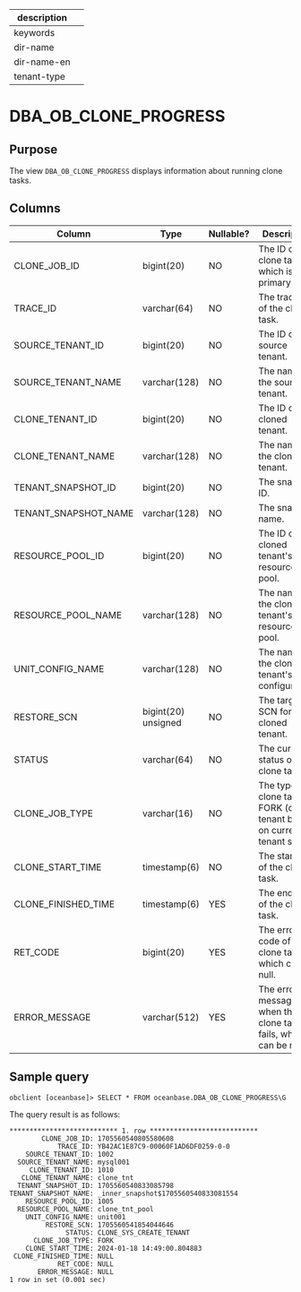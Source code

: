 |description||
|---|---|
|keywords||
|dir-name||
|dir-name-en||
|tenant-type||

# DBA_OB_CLONE_PROGRESS

## Purpose

The view `DBA_OB_CLONE_PROGRESS` displays information about running clone tasks.

## Columns

| **Column** | **Type** | **Nullable?** | **Description** |
| --- | --- | --- | --- |
| CLONE_JOB_ID | bigint(20) | NO | The ID of the clone task, which is the primary key.  |
| TRACE_ID | varchar(64) | NO | The trace ID of the clone task. |
| SOURCE_TENANT_ID | bigint(20) | NO | The ID of the source tenant. |
| SOURCE_TENANT_NAME | varchar(128) | NO | The name of the source tenant. |
| CLONE_TENANT_ID | bigint(20) | NO | The ID of the cloned tenant.
| CLONE_TENANT_NAME | varchar(128) | NO | The name of the cloned tenant. |
| TENANT_SNAPSHOT_ID | bigint(20) | NO | The snapshot ID. |
| TENANT_SNAPSHOT_NAME | varchar(128) | NO | The snapshot name. |
| RESOURCE_POOL_ID | bigint(20) | NO | The ID of the cloned tenant's resource pool. |
| RESOURCE_POOL_NAME | varchar(128) | NO | The name of the cloned tenant's resource pool. |
| UNIT_CONFIG_NAME | varchar(128) | NO | The name of the cloned tenant's unit configuration. |
| RESTORE_SCN | bigint(20) unsigned | NO | The target SCN for the cloned tenant. |
| STATUS | varchar(64) | NO | The current status of the clone task. |
| CLONE_JOB_TYPE | varchar(16) | NO | The type of clone task: FORK (clone tenant based on current tenant state).|
| CLONE_START_TIME | timestamp(6) | NO | The start time of the clone task. |
| CLONE_FINISHED_TIME | timestamp(6) | YES | The end time of the clone task. |
| RET_CODE | bigint(20) | YES | The error code of the clone task, which can be null. |
| ERROR_MESSAGE | varchar(512) | YES | The error message when the clone task fails, which can be null. |

## Sample query

```shell
obclient [oceanbase]> SELECT * FROM oceanbase.DBA_OB_CLONE_PROGRESS\G
```

The query result is as follows:

```shell
*************************** 1. row ***************************
        CLONE_JOB_ID: 1705560540805580608
            TRACE_ID: YB42AC1E87C9-00060F1AD6DF0259-0-0
    SOURCE_TENANT_ID: 1002
  SOURCE_TENANT_NAME: mysql001
     CLONE_TENANT_ID: 1010
   CLONE_TENANT_NAME: clone_tnt
  TENANT_SNAPSHOT_ID: 1705560540833085798
TENANT_SNAPSHOT_NAME: _inner_snapshot$1705560540833081554
    RESOURCE_POOL_ID: 1005
  RESOURCE_POOL_NAME: clone_tnt_pool
    UNIT_CONFIG_NAME: unit001
         RESTORE_SCN: 1705560541854044646
              STATUS: CLONE_SYS_CREATE_TENANT
      CLONE_JOB_TYPE: FORK
    CLONE_START_TIME: 2024-01-18 14:49:00.804883
 CLONE_FINISHED_TIME: NULL
            RET_CODE: NULL
       ERROR_MESSAGE: NULL
1 row in set (0.001 sec)
```

